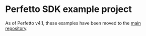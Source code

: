 # Perfetto SDK example project

As of Perfetto v4.1, these examples have been moved to the [main
repository](https://cs.android.com/android/platform/superproject/+/master:external/perfetto/examples/sdk/).
